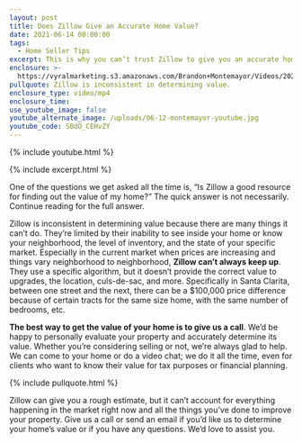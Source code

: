 ```yaml
---
layout: post
title: Does Zillow Give an Accurate Home Value?
date: 2021-06-14 00:00:00
tags:
  - Home Seller Tips
excerpt: This is why you can’t trust Zillow to give you an accurate home value.
enclosure: >-
  https://vyralmarketing.s3.amazonaws.com/Brandon+Montemayor/Videos/2021/Does+Zillow+Give+an+Accurate+Home+Value_.mp4
pullquote: Zillow is inconsistent in determining value.
enclosure_type: video/mp4
enclosure_time:
use_youtube_image: false
youtube_alternate_image: /uploads/06-12-montemayor-youtube.jpg
youtube_code: SBdO_CEHvZY
---
```

{% include youtube.html %}

{% include excerpt.html %}

One of the questions we get asked all the time is, “Is Zillow a good resource for finding out the value of my home?” The quick answer is not necessarily. Continue reading for the full answer.

Zillow is inconsistent in determining value because there are many things it can’t do. They’re limited by their inability to see inside your home or know your neighborhood, the level of inventory, and the state of your specific market. Especially in the current market when prices are increasing and things vary neighborhood to neighborhood, **Zillow can’t always keep up**. They use a specific algorithm, but it doesn’t provide the correct value to upgrades, the location, culs-de-sac, and more. Specifically in Santa Clarita, between one street and the next, there can be a $100,000 price difference because of certain tracts for the same size home, with the same number of bedrooms, etc.

**The best way to get the value of your home is to give us a call**. We’d be happy to personally evaluate your property and accurately determine its value. Whether you’re considering selling or not, we’re always glad to help. We can come to your home or do a video chat; we do it all the time, even for clients who want to know their value for tax purposes or financial planning.

{% include pullquote.html %}

Zillow can give you a rough estimate, but it can’t account for everything happening in the market right now and all the things you’ve done to improve your property. Give us a call or send an email if you’d like us to determine your home’s value or if you have any questions. We’d love to assist you.

